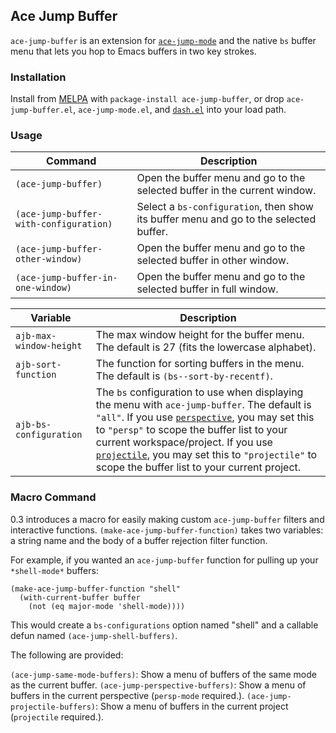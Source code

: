 ## Ace Jump Buffer

`ace-jump-buffer` is an extension for [`ace-jump-mode`](https://github.com/winterTTr/ace-jump-mode) and the native `bs` buffer menu that lets you hop to Emacs buffers in two key strokes.

### Installation

Install from [MELPA](melpa.milkbox.net) with `package-install ace-jump-buffer`, or drop `ace-jump-buffer.el`, `ace-jump-mode.el`, and [`dash.el`](https://github.com/magnars/dash.el) into your load path.

### Usage

Command                                | Description
---------------------------------------|------------
`(ace-jump-buffer)`                    | Open the buffer menu and go to the selected buffer in the current window.  
`(ace-jump-buffer-with-configuration)` | Select a `bs-configuration`, then show its buffer menu and go to the selected buffer.  
`(ace-jump-buffer-other-window)`       | Open the buffer menu and go to the selected buffer in other window.  
`(ace-jump-buffer-in-one-window)`      | Open the buffer menu and go to the selected buffer in full window.  

Variable                | Description
------------------------|------------
`ajb-max-window-height` | The max window height for the buffer menu. The default is 27 (fits the lowercase alphabet).
`ajb-sort-function`     | The function for sorting buffers in the menu. The default is `(bs--sort-by-recentf)`.
`ajb-bs-configuration`  | The `bs` configuration to use when displaying the menu with `ace-jump-buffer`. The default is `"all"`. If you use [`perspective`](https://github.com/nex3/perspective-el), you may set this to `"persp"` to scope the buffer list to your current workspace/project. If you use [`projectile`](https://github.com/bbatsov/projectile), you may set this to `"projectile"` to scope the buffer list to your current project.

### Macro Command

0.3 introduces a macro for easily making custom `ace-jump-buffer` filters and interactive functions. `(make-ace-jump-buffer-function)` takes two variables: a string name and the body of a buffer rejection filter function.

For example, if you wanted an `ace-jump-buffer` function for pulling up your `*shell-mode*` buffers:

``` elisp
(make-ace-jump-buffer-function "shell"
  (with-current-buffer buffer
    (not (eq major-mode 'shell-mode))))
```

This would create a `bs-configurations` option named "shell" and a callable defun named `(ace-jump-shell-buffers)`.

The following are provided:

`(ace-jump-same-mode-buffers)`: Show a menu of buffers of the same mode as the current buffer.
`(ace-jump-perspective-buffers)`: Show a menu of buffers in the current perspective (`persp-mode` required.).
`(ace-jump-projectile-buffers)`: Show a menu of buffers in the current project (`projectile` required.).
